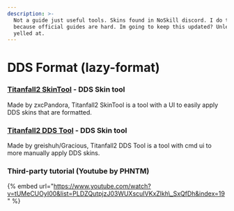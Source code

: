 ```yaml
---
description: >-
  Not a guide just useful tools. Skins found in NoSkill discord. I do this
  because official guides are hard. Im going to keep this updated? Unless i get
  yelled at.
---
```


# DDS Format \(lazy-format\)

### [Titanfall2 SkinTool](https://github.com/zxcPandora/Titanfall2-SkinTool) - DDS Skin tool

Made by zxcPandora, Titanfall2 SkinTool is a tool with a UI to easily apply DDS skins that are formatted.

### [Titanfall2 DDS Tool](https://github.com/greishuhs/Titanfall2-DDS-Tool) - DDS Skin tool

Made by greishuh/Gracious, Titanfall2 DDS Tool is a tool with cmd ui to more manually apply DDS skins.

### Third-party tutorial \(Youtube by PHNTM\)

{% embed url="https://www.youtube.com/watch?v=tUMeCUOyI00&list=PLDZQutpjzJ03WUXscuIVKxZlkh\_SxQfDh&index=19" %}



